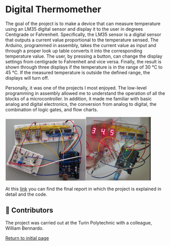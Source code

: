 # Digital Thermomether 

The goal of the project is to make a device that can measure temperature using an LM35 digital sensor and display it to the user in degrees Centigrade or Fahrenheit. Specifically, the LM35 sensor is a digital sensor that outputs a current value proportional to the temperature sensed. The Arduino, programmed in assembly, takes the current value as input and through a proper look up table converts it into the corresponding temperature value. The user, by pressing a button, can change the display settings from centigrade to Fahrenheit and vice versa. Finally, the result is shown through three displays if the temperature is in the range of 30 °C to 45 °C. If the measured temperature is outside the defined range, the displays will turn off. 


Personally, it was one of the projects I most enjoyed. The low-level programming in assembly allowed me to understand the operation of all the blocks of a microcontroller. In addition, it made me familiar with basic analog and digital electronics, the conversion from analog to digital, the combination of logic gates, and flow charts.

<img src="https://github.com/RebeccaBonato/Master-Projects-/blob/main/images/Thermometer_circuit.png" alt="Testo alternativo" width="50%"><img src="https://github.com/RebeccaBonato/Master-Projects-/blob/main/images/Working_thermometer.png" alt="Testo alternativo" width="40%">

At this [link](https://github.com/RebeccaBonato/Master-Projects-/blob/main/Digital%20Thermometer/Thermometer%20-%20Final%20Report%20and%20Assembly%20Code.pdf) you can find the final report in which the project is explained in detail and the code. 

 ## :handshake: Contributors
The project was carried out at the Turin Polytechnic with a colleague, William Bennardo.  



[Return to initial page](https://github.com/RebeccaBonato/Master-Projects-/blob/main/README.md)
